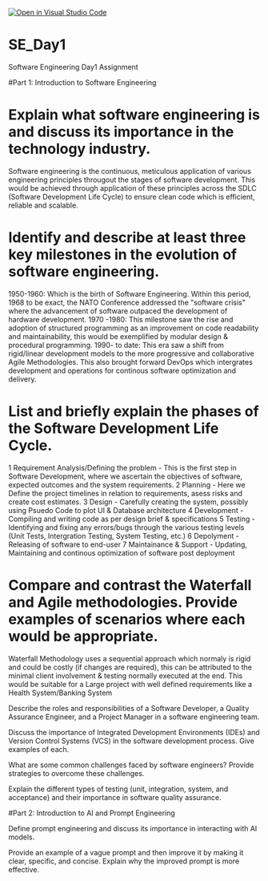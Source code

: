 [![Open in Visual Studio Code](https://classroom.github.com/assets/open-in-vscode-2e0aaae1b6195c2367325f4f02e2d04e9abb55f0b24a779b69b11b9e10269abc.svg)](https://classroom.github.com/online_ide?assignment_repo_id=18474699&assignment_repo_type=AssignmentRepo)
# SE_Day1
Software Engineering Day1 Assignment

#Part 1: Introduction to Software Engineering

# Explain what software engineering is and discuss its importance in the technology industry.
Software engineering is the continuous, meticulous application of various engineering principles througout the stages of software development. This would be achieved through application of these principles across the SDLC (Software Development Life Cycle) to ensure clean code which is efficient, reliable and scalable.

# Identify and describe at least three key milestones in the evolution of software engineering.
1950-1960: Which is the birth of Software Engineering. Within this  period, 1968 to be exact, the NATO Conference addressed the "software crisis" where the advancement of software outpaced the development of hardware development.
1970 -1980: This milestone saw the rise and adoption of structured programming as an improvement on code readability and maintainability, this would be exemplified by modular design & procedural programming.
1990- to date: This era saw a shift from rigid/linear development models to the more progressive and collaborative Agile Methodologies. This also brought forward DevOps which intergrates development and operations for continous software optimization and delivery.

# List and briefly explain the phases of the Software Development Life Cycle.
1 Requirement Analysis/Defining the problem - This is the first step in Software Development, where we ascertain the objectives of software, expected outcomes and the system requirements.
2 Planning - Here we Define the project timelines in relation to requirements, asess risks and create cost estimates.
3 Design - Carefully creating the system, possibly using Psuedo Code to plot UI & Database architecture
4 Development - Compiling and writing code as per design brief & specifications
5 Testing - Identifying and fixing any errors/bugs through the various testing levels (Unit Tests, Intergration Testing, System Testing, etc.)
6 Depolyment - Releasing of software to end-user
7 Maintainance & Support - Updating, Maintaining and continous optimization of software post deployment

# Compare and contrast the Waterfall and Agile methodologies. Provide examples of scenarios where each would be appropriate.
Waterfall Methodology uses a sequential approach which normaly is rigid and could be costly (if changes are required), this can be attributed to the minimal client involvement & testing normally executed at the end. This would be suitable for a Large project with well defined requirements like a Health System/Banking System

Describe the roles and responsibilities of a Software Developer, a Quality Assurance Engineer, and a Project Manager in a software engineering team.


Discuss the importance of Integrated Development Environments (IDEs) and Version Control Systems (VCS) in the software development process. Give examples of each.


What are some common challenges faced by software engineers? Provide strategies to overcome these challenges.


Explain the different types of testing (unit, integration, system, and acceptance) and their importance in software quality assurance.


#Part 2: Introduction to AI and Prompt Engineering


Define prompt engineering and discuss its importance in interacting with AI models.


Provide an example of a vague prompt and then improve it by making it clear, specific, and concise. Explain why the improved prompt is more effective.

